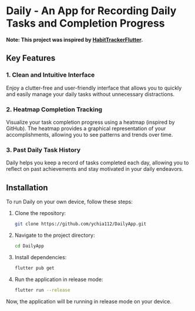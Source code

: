 # Daily - An App for Recording Daily Tasks and Completion Progress
**Note: This project was inspired by [HabitTrackerFlutter](https://github.com/mitchkoko/HabitTrackerFlutter).**


## Key Features

### 1. Clean and Intuitive Interface

Enjoy a clutter-free and user-friendly interface that allows you to quickly and easily manage your daily tasks without unnecessary distractions.

### 2. Heatmap Completion Tracking

Visualize your task completion progress using a heatmap (inspired by GitHub). The heatmap provides a graphical representation of your accomplishments, allowing you to see patterns and trends over time.

### 3. Past Daily Task History

Daily helps you keep a record of tasks completed each day, allowing you to reflect on past achievements and stay motivated in your daily endeavors.


## Installation

To run Daily on your own device, follow these steps:

1. Clone the repository:

    ```bash
    git clone https://github.com/ychia112/DailyApp.git
    ```

2. Navigate to the project directory:

    ```bash
    cd DailyApp
    ```

3. Install dependencies:

    ```bash
    flutter pub get
    ```

4. Run the application in release mode:

    ```bash
    flutter run --release
    ```

Now, the application will be running in release mode on your device.
